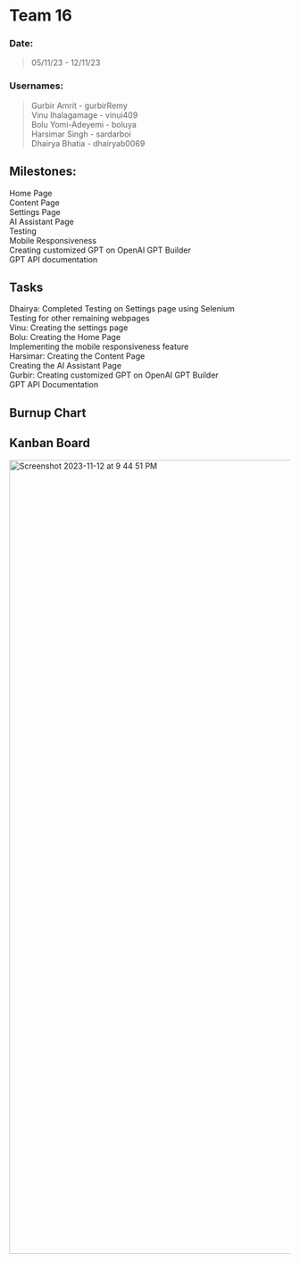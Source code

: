 # Team 16

### Date:
> 05/11/23 - 12/11/23

### Usernames:
> Gurbir Amrit - gurbirRemy <br>
> Vinu Ihalagamage - vinui409 <br>
> Bolu Yomi-Adeyemi - boluya <br>
> Harsimar Singh - sardarboi <br>
> Dhairya Bhatia - dhairyab0069 <br>

## Milestones:
Home Page <br>
Content Page <br>
Settings Page <br>
AI Assistant Page <br>
Testing <br>
Mobile Responsiveness <br>
Creating customized GPT on OpenAI GPT Builder <br>
GPT API documentation <br>


## Tasks
Dhairya: Completed Testing on Settings page using Selenium <br>
         Testing for other remaining webpages <br>
Vinu: Creating the settings page <br>
Bolu: Creating the Home Page <br>
      Implementing the mobile responsiveness feature <br>
Harsimar: Creating the Content Page <br>
          Creating the AI Assistant Page <br>
Gurbir: Creating customized GPT on OpenAI GPT Builder <br>
        GPT API Documentation <br>

## Burnup Chart




## Kanban Board
<img width="1423" alt="Screenshot 2023-11-12 at 9 44 51 PM" src="https://github.com/COSC-499-W2023/year-long-project-team-16/assets/119131124/ff0d668a-8a76-4751-b2a2-30eda1ce810c">

